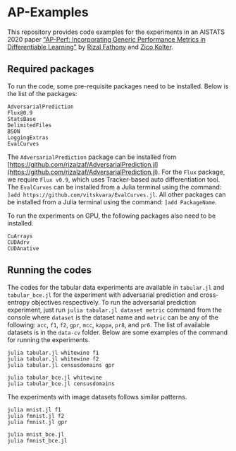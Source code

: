 # AP-Examples

This repository provides code examples for the experiments in an AISTATS 2020 paper ["AP-Perf: Incorporating Generic Performance Metrics in Differentiable Learning"](https://arxiv.org/abs/1912.00965) by [Rizal Fathony](http://rizal.fathony.com) and [Zico Kolter](http://zicokolter.com).


## Required packages

To run the code, some pre-requisite packages need to be installed. Below is the list of the packages:
```
AdversarialPrediction
Flux@0.9
StatsBase
DelimitedFiles
BSON
LoggingExtras
EvalCurves
``` 

The `AdversarialPrediction` package can be installed from [https://github.com/rizalzaf/AdversarialPrediction.jl](https://github.com/rizalzaf/AdversarialPrediction.jl). For the `Flux` package, we require `Flux v0.9`, which uses Tracker-based auto differentiation tool. The `EvalCurves` can be installed from a Julia terminal using the command: `]add https://github.com/vitskvara/EvalCurves.jl`. All other packages can be installed from a Julia terminal using the command: `]add PackageName`.

To run the experiments on GPU, the following packages also need to be installed.
```
CuArrays
CUDAdrv
CUDAnative
``` 

## Running the codes

The codes for the tabular data experiments are available in `tabular.jl` and `tabular_bce.jl` for the experiment with adversarial prediction and cross-entropy objectives respectively. To run the adversarial prediction experiment, just run `julia tabular.jl dataset metric` command from the console where `dataset` is the dataset name and `metric` can be any of the following: `acc`, `f1`, `f2`, `gpr`, `mcc`, `kappa`, `pr8`, and `pr6`. The list of available datasets is in the `data-cv` folder. Below are some examples of the command for running the experiments.

```
julia tabular.jl whitewine f1
julia tabular.jl whitewine f2
julia tabular.jl censusdomains gpr

julia tabular_bce.jl whitewine
julia tabular_bce.jl censusdomains
```

The experiments with image datasets follows similar patterns.
```
julia mnist.jl f1
julia fmnist.jl f2
julia fmnist.jl gpr

julia mnist_bce.jl
julia fmnist_bce.jl
```